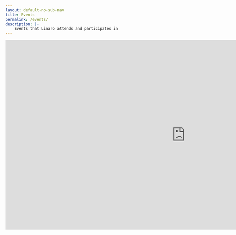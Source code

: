 ```yaml
---
layout: default-no-sub-nav
title: Events
permalink: /events/
description: |-
    Events that Linaro attends and participates in
---
```

<iframe src="https://www.google.com/calendar/embed?height=600&amp;wkst=1&amp;bgcolor=%23ffffff&amp;src=linaro.org_57i79nkmucufvn4rpm2mldkkeo%40group.calendar.google.com&amp;color=%23875509&amp;ctz=Europe%2FLondon" style=" border-width:0 " width="1140" height="600" frameborder="0" scrolling="no"></iframe>